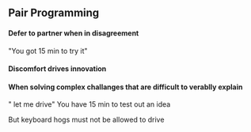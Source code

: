 ## Pair Programming

#### Defer to partner when in disagreement
"You got 15 min to try it"

#### Discomfort drives innovation

#### When solving complex challanges that are difficult to verablly explain
" let me drive"
You have 15 min to test out an idea

But keyboard hogs must not be allowed to drive

